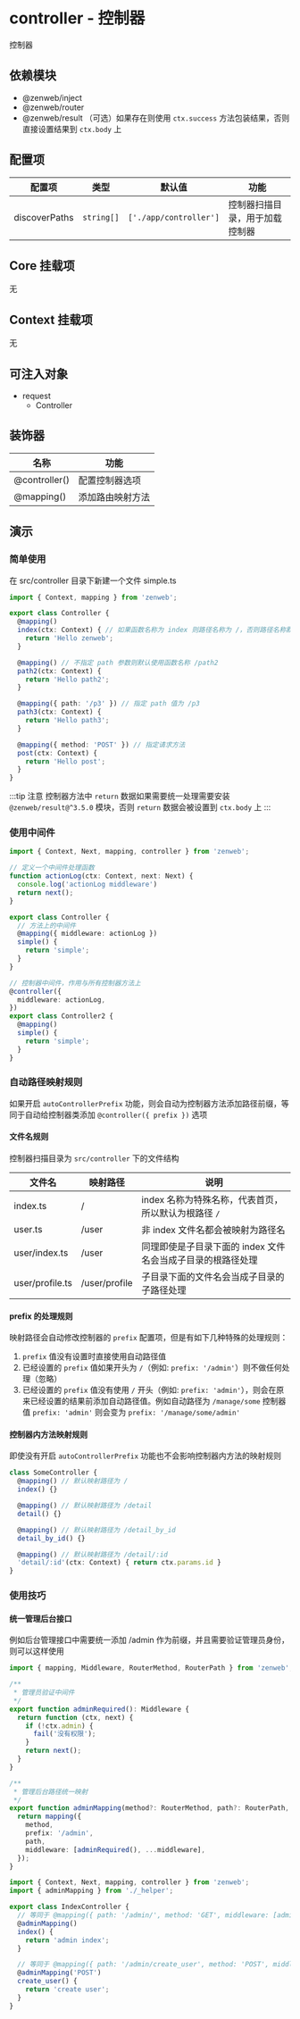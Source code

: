 # controller - 控制器

控制器

## 依赖模块

- @zenweb/inject
- @zenweb/router
- @zenweb/result （可选）如果存在则使用 `ctx.success` 方法包装结果，否则直接设置结果到 `ctx.body` 上

## 配置项

| 配置项 | 类型 | 默认值 | 功能 |
| ----- | --- | ----- | ---- |
| discoverPaths | `string[]` | `['./app/controller']` | 控制器扫描目录，用于加载控制器

## Core 挂载项

无

## Context 挂载项

无

## 可注入对象

- request
  - Controller

## 装饰器

| 名称 | 功能 |
| --- | --- |
| @controller() | 配置控制器选项
| @mapping() | 添加路由映射方法


## 演示
### 简单使用

在 src/controller 目录下新建一个文件 simple.ts
```ts
import { Context, mapping } from 'zenweb';

export class Controller {
  @mapping()
  index(ctx: Context) { // 如果函数名称为 index 则路径名称为 /，否则路径名称默认为函数名称
    return 'Hello zenweb';
  }

  @mapping() // 不指定 path 参数则默认使用函数名称 /path2
  path2(ctx: Context) {
    return 'Hello path2';
  }

  @mapping({ path: '/p3' }) // 指定 path 值为 /p3
  path3(ctx: Context) {
    return 'Hello path3';
  }

  @mapping({ method: 'POST' }) // 指定请求方法
  post(ctx: Context) {
    return 'Hello post';
  }
}
```

:::tip 注意
控制器方法中 `return` 数据如果需要统一处理需要安装 `@zenweb/result@^3.5.0` 模块，否则 `return` 数据会被设置到 `ctx.body` 上
:::

### 使用中间件
```ts
import { Context, Next, mapping, controller } from 'zenweb';

// 定义一个中间件处理函数
function actionLog(ctx: Context, next: Next) {
  console.log('actionLog middleware')
  return next();
}

export class Controller {
  // 方法上的中间件
  @mapping({ middleware: actionLog })
  simple() {
    return 'simple';
  }
}

// 控制器中间件，作用与所有控制器方法上
@controller({
  middleware: actionLog,
})
export class Controller2 {
  @mapping()
  simple() {
    return 'simple';
  }
}
```

### 自动路径映射规则

如果开启 `autoControllerPrefix` 功能，则会自动为控制器方法添加路径前缀，等同于自动给控制器类添加 `@controller({ prefix })` 选项

#### 文件名规则

控制器扫描目录为 `src/controller` 下的文件结构

| 文件名 | 映射路径 | 说明 |
| --- | --- | --- |
| index.ts | / | index 名称为特殊名称，代表首页，所以默认为根路径 `/` |
| user.ts | /user | 非 index 文件名都会被映射为路径名 |
| user/index.ts | /user | 同理即使是子目录下面的 index 文件名会当成子目录的根路径处理 |
| user/profile.ts | /user/profile | 子目录下面的文件名会当成子目录的子路径处理 |

#### prefix 的处理规则

映射路径会自动修改控制器的 `prefix` 配置项，但是有如下几种特殊的处理规则：
1. `prefix` 值没有设置时直接使用自动路径值
2. 已经设置的 `prefix` 值如果开头为 `/`（例如: `prefix: '/admin'`）则不做任何处理（忽略）
3. 已经设置的 `prefix` 值没有使用 `/` 开头（例如: `prefix: 'admin'`），则会在原来已经设置的结果前添加自动路径值。例如自动路径为 `/manage/some` 控制器值 `prefix: 'admin'` 则会变为 `prefix: '/manage/some/admin'`

#### 控制器内方法映射规则

即使没有开启 `autoControllerPrefix` 功能也不会影响控制器内方法的映射规则

```ts
class SomeController {
  @mapping() // 默认映射路径为 /
  index() {}

  @mapping() // 默认映射路径为 /detail
  detail() {}

  @mapping() // 默认映射路径为 /detail_by_id
  detail_by_id() {}

  @mapping() // 默认映射路径为 /detail/:id
  'detail/:id'(ctx: Context) { return ctx.params.id }
}
```

### 使用技巧

#### 统一管理后台接口
例如后台管理接口中需要统一添加 /admin 作为前缀，并且需要验证管理员身份，则可以这样使用

```ts file=src/controller/admin/_helper.ts
import { mapping, Middleware, RouterMethod, RouterPath } from 'zenweb';

/**
 * 管理员验证中间件
 */
export function adminRequired(): Middleware {
  return function (ctx, next) {
    if (!ctx.admin) {
      fail('没有权限');
    }
    return next();
  }
}

/**
 * 管理后台路径统一映射
 */
export function adminMapping(method?: RouterMethod, path?: RouterPath, ...middleware: Middleware[]) {
  return mapping({
    method,
    prefix: '/admin',
    path,
    middleware: [adminRequired(), ...middleware],
  });
}
```

```ts file=src/controller/admin/index.ts
import { Context, Next, mapping, controller } from 'zenweb';
import { adminMapping } from './_helper';

export class IndexController {
  // 等同于 @mapping({ path: '/admin/', method: 'GET', middleware: [adminRequired()] })
  @adminMapping()
  index() {
    return 'admin index';
  }

  // 等同于 @mapping({ path: '/admin/create_user', method: 'POST', middleware: [adminRequired()] })
  @adminMapping('POST')
  create_user() {
    return 'create user';
  }
}
```
